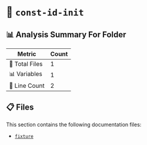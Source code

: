# 📁 `const-id-init`

## 📊 Analysis Summary For Folder

| Metric | Count |
|--------|-------|
| 📁 Total Files | 1 |
| 📊 Variables | 1 |
| 🔢 Line Count | 2 |


## 📋 Files

This section contains the following documentation files:

- [`fixture`](./fixture.md)